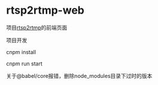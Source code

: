 # rtsp2rtmp-web
项目[rtsp2rtmp](https://github.com/hkmadao/rtsp2rtmp.git)的前端页面

项目开发

cnpm install 

cnpm run start

关于@babel/core报错，删除node_modules目录下过时的版本